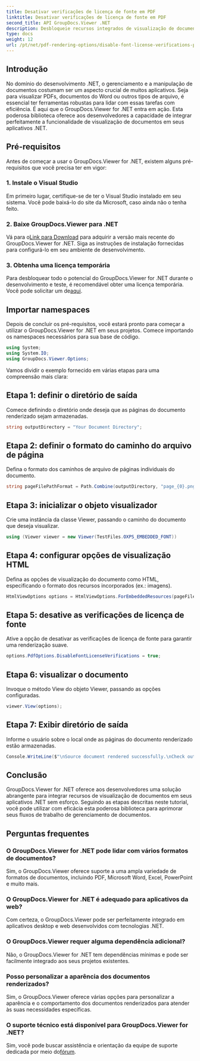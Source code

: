 ```yaml
---
title: Desativar verificações de licença de fonte em PDF
linktitle: Desativar verificações de licença de fonte em PDF
second_title: API GroupDocs.Viewer .NET
description: Desbloqueie recursos integrados de visualização de documentos em seu .NET com GroupDocs.Viewer for .NET. Integre e personalize facilmente a renderização de documentos com dependências mínimas.
type: docs
weight: 12
url: /pt/net/pdf-rendering-options/disable-font-license-verifications-pdf/
---
```

## Introdução
No domínio do desenvolvimento .NET, o gerenciamento e a manipulação de documentos costumam ser um aspecto crucial de muitos aplicativos. Seja para visualizar PDFs, documentos do Word ou outros tipos de arquivo, é essencial ter ferramentas robustas para lidar com essas tarefas com eficiência. É aqui que o GroupDocs.Viewer for .NET entra em ação. Esta poderosa biblioteca oferece aos desenvolvedores a capacidade de integrar perfeitamente a funcionalidade de visualização de documentos em seus aplicativos .NET.
## Pré-requisitos
Antes de começar a usar o GroupDocs.Viewer for .NET, existem alguns pré-requisitos que você precisa ter em vigor:
### 1. Instale o Visual Studio
Em primeiro lugar, certifique-se de ter o Visual Studio instalado em seu sistema. Você pode baixá-lo do site da Microsoft, caso ainda não o tenha feito.
### 2. Baixe GroupDocs.Viewer para .NET
 Vá para o[Link para Download](https://releases.groupdocs.com/viewer/net/) para adquirir a versão mais recente do GroupDocs.Viewer for .NET. Siga as instruções de instalação fornecidas para configurá-lo em seu ambiente de desenvolvimento.
### 3. Obtenha uma licença temporária
 Para desbloquear todo o potencial do GroupDocs.Viewer for .NET durante o desenvolvimento e teste, é recomendável obter uma licença temporária. Você pode solicitar um de[aqui](https://purchase.groupdocs.com/temporary-license/).

## Importar namespaces
Depois de concluir os pré-requisitos, você estará pronto para começar a utilizar o GroupDocs.Viewer for .NET em seus projetos. Comece importando os namespaces necessários para sua base de código.
```csharp
using System;
using System.IO;
using GroupDocs.Viewer.Options;
```

Vamos dividir o exemplo fornecido em várias etapas para uma compreensão mais clara:
## Etapa 1: definir o diretório de saída
Comece definindo o diretório onde deseja que as páginas do documento renderizado sejam armazenadas.
```csharp
string outputDirectory = "Your Document Directory";
```
## Etapa 2: definir o formato do caminho do arquivo de página
Defina o formato dos caminhos de arquivo de páginas individuais do documento.
```csharp
string pageFilePathFormat = Path.Combine(outputDirectory, "page_{0}.png");
```
## Etapa 3: inicializar o objeto visualizador
Crie uma instância da classe Viewer, passando o caminho do documento que deseja visualizar.
```csharp
using (Viewer viewer = new Viewer(TestFiles.OXPS_EMBEDDED_FONT))
```
## Etapa 4: configurar opções de visualização HTML
Defina as opções de visualização do documento como HTML, especificando o formato dos recursos incorporados (ex.: imagens).
```csharp
HtmlViewOptions options = HtmlViewOptions.ForEmbeddedResources(pageFilePathFormat);
```
## Etapa 5: desative as verificações de licença de fonte
Ative a opção de desativar as verificações de licença de fonte para garantir uma renderização suave.
```csharp
options.PdfOptions.DisableFontLicenseVerifications = true;
```
## Etapa 6: visualizar o documento
Invoque o método View do objeto Viewer, passando as opções configuradas.
```csharp
viewer.View(options);
```
## Etapa 7: Exibir diretório de saída
Informe o usuário sobre o local onde as páginas do documento renderizado estão armazenadas.
```csharp
Console.WriteLine($"\nSource document rendered successfully.\nCheck output in {outputDirectory}.");
```

## Conclusão
GroupDocs.Viewer for .NET oferece aos desenvolvedores uma solução abrangente para integrar recursos de visualização de documentos em seus aplicativos .NET sem esforço. Seguindo as etapas descritas neste tutorial, você pode utilizar com eficácia esta poderosa biblioteca para aprimorar seus fluxos de trabalho de gerenciamento de documentos.
## Perguntas frequentes
### O GroupDocs.Viewer for .NET pode lidar com vários formatos de documentos?
Sim, o GroupDocs.Viewer oferece suporte a uma ampla variedade de formatos de documentos, incluindo PDF, Microsoft Word, Excel, PowerPoint e muito mais.
### O GroupDocs.Viewer for .NET é adequado para aplicativos da web?
Com certeza, o GroupDocs.Viewer pode ser perfeitamente integrado em aplicativos desktop e web desenvolvidos com tecnologias .NET.
### O GroupDocs.Viewer requer alguma dependência adicional?
Não, o GroupDocs.Viewer for .NET tem dependências mínimas e pode ser facilmente integrado aos seus projetos existentes.
### Posso personalizar a aparência dos documentos renderizados?
Sim, o GroupDocs.Viewer oferece várias opções para personalizar a aparência e o comportamento dos documentos renderizados para atender às suas necessidades específicas.
### O suporte técnico está disponível para GroupDocs.Viewer for .NET?
 Sim, você pode buscar assistência e orientação da equipe de suporte dedicada por meio do[fórum](https://forum.groupdocs.com/c/viewer/9).